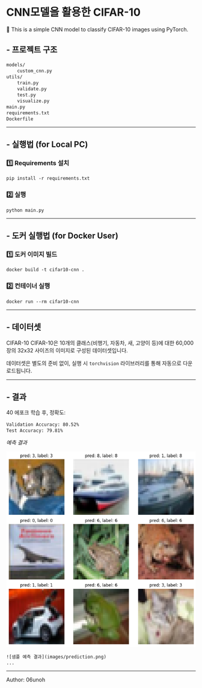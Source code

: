 # CNN모델을 활용한 CIFAR-10

📌 This is a simple CNN model to classify CIFAR-10 images using PyTorch.

## - 프로젝트 구조

```
models/
    custom_cnn.py
utils/
    train.py
    validate.py
    test.py
    visualize.py
main.py
requirements.txt
Dockerfile
```
---
## - 실행법 (for Local PC)

### 1️⃣ Requirements 설치

```
pip install -r requirements.txt
```

### 2️⃣ 실행

```
python main.py
```
---
## - 도커 실행법 (for Docker User)

### 1️⃣ 도커 이미지 빌드

```
docker build -t cifar10-cnn .
```

### 2️⃣ 컨테이너 실행

```
docker run --rm cifar10-cnn
```

---

## - 데이터셋

CIFAR-10 
CIFAR-10은 10개의 클래스(비행기, 자동차, 새, 고양이 등)에 대한 60,000장의 32x32 사이즈의 이미지로 구성된 데이터셋입니다.

데이터셋은 별도의 준비 없이, 실행 시 `torchvision` 라이브러리를 통해 자동으로 다운로드됩니다.

---

## - 결과

40 에포크 학습 후, 정확도:

```
Validation Accuracy: 80.52% 
Test Accuracy: 79.81%
```

*예측 결과*

![샘플 예측 결과](images/prediction.png)
```
![샘플 예측 결과](images/prediction.png)
...
```

---
Author: 06unoh